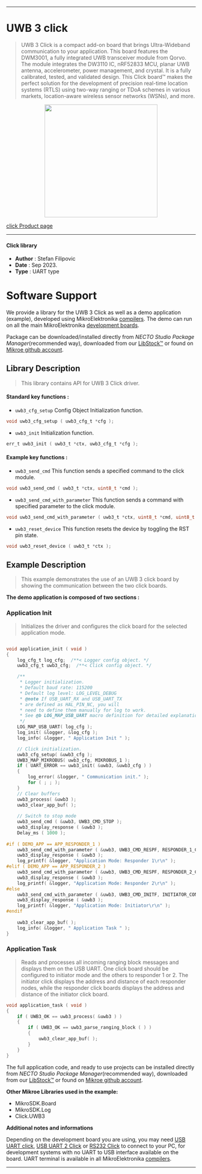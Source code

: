 
---
# UWB 3 click

> UWB 3 Click is a compact add-on board that brings Ultra-Wideband communication to your application. This board features the DWM3001, a fully integrated UWB transceiver module from Qorvo. The module integrates the DW3110 IC, nRF52833 MCU, planar UWB antenna, accelerometer, power management, and crystal. It is a fully calibrated, tested, and validated design. This Click board™ makes the perfect solution for the development of precision real-time location systems (RTLS) using two-way ranging or TDoA schemes in various markets, location-aware wireless sensor networks (WSNs), and more.

<p align="center">
  <img src="https://download.mikroe.com/images/click_for_ide/uwb3_click.png" height=300px>
</p>

[click Product page](https://www.mikroe.com/uwb-3-click)

---


#### Click library

- **Author**        : Stefan Filipovic
- **Date**          : Sep 2023.
- **Type**          : UART type


# Software Support

We provide a library for the UWB 3 Click
as well as a demo application (example), developed using MikroElektronika
[compilers](https://www.mikroe.com/necto-studio).
The demo can run on all the main MikroElektronika [development boards](https://www.mikroe.com/development-boards).

Package can be downloaded/installed directly from *NECTO Studio Package Manager*(recommended way), downloaded from our [LibStock&trade;](https://libstock.mikroe.com) or found on [Mikroe github account](https://github.com/MikroElektronika/mikrosdk_click_v2/tree/master/clicks).

## Library Description

> This library contains API for UWB 3 Click driver.

#### Standard key functions :

- `uwb3_cfg_setup` Config Object Initialization function.
```c
void uwb3_cfg_setup ( uwb3_cfg_t *cfg );
```

- `uwb3_init` Initialization function.
```c
err_t uwb3_init ( uwb3_t *ctx, uwb3_cfg_t *cfg );
```

#### Example key functions :

- `uwb3_send_cmd` This function sends a specified command to the click module.
```c
void uwb3_send_cmd ( uwb3_t *ctx, uint8_t *cmd );
```

- `uwb3_send_cmd_with_parameter` This function sends a command with specified parameter to the click module.
```c
void uwb3_send_cmd_with_parameter ( uwb3_t *ctx, uint8_t *cmd, uint8_t *param );
```

- `uwb3_reset_device` This function resets the device by toggling the RST pin state.
```c
void uwb3_reset_device ( uwb3_t *ctx );
```

## Example Description

> This example demonstrates the use of an UWB 3 click board by showing the communication between the two click boards.

**The demo application is composed of two sections :**

### Application Init

> Initializes the driver and configures the click board for the selected application mode.

```c

void application_init ( void )
{
    log_cfg_t log_cfg;  /**< Logger config object. */
    uwb3_cfg_t uwb3_cfg;  /**< Click config object. */

    /** 
     * Logger initialization.
     * Default baud rate: 115200
     * Default log level: LOG_LEVEL_DEBUG
     * @note If USB_UART_RX and USB_UART_TX 
     * are defined as HAL_PIN_NC, you will 
     * need to define them manually for log to work. 
     * See @b LOG_MAP_USB_UART macro definition for detailed explanation.
     */
    LOG_MAP_USB_UART( log_cfg );
    log_init( &logger, &log_cfg );
    log_info( &logger, " Application Init " );

    // Click initialization.
    uwb3_cfg_setup( &uwb3_cfg );
    UWB3_MAP_MIKROBUS( uwb3_cfg, MIKROBUS_1 );
    if ( UART_ERROR == uwb3_init( &uwb3, &uwb3_cfg ) ) 
    {
        log_error( &logger, " Communication init." );
        for ( ; ; );
    }
    // Clear buffers
    uwb3_process( &uwb3 );
    uwb3_clear_app_buf( );
    
    // Switch to stop mode
    uwb3_send_cmd ( &uwb3, UWB3_CMD_STOP );
    uwb3_display_response ( &uwb3 );
    Delay_ms ( 1000 );
    
#if ( DEMO_APP == APP_RESPONDER_1 )
    uwb3_send_cmd_with_parameter ( &uwb3, UWB3_CMD_RESPF, RESPONDER_1_CONFIG );
    uwb3_display_response ( &uwb3 );
    log_printf( &logger, "Application Mode: Responder 1\r\n" );
#elif ( DEMO_APP == APP_RESPONDER_2 )
    uwb3_send_cmd_with_parameter ( &uwb3, UWB3_CMD_RESPF, RESPONDER_2_CONFIG );
    uwb3_display_response ( &uwb3 );
    log_printf( &logger, "Application Mode: Responder 2\r\n" );
#else
    uwb3_send_cmd_with_parameter ( &uwb3, UWB3_CMD_INITF, INITIATOR_CONFIG );
    uwb3_display_response ( &uwb3 );
    log_printf( &logger, "Application Mode: Initiator\r\n" );
#endif
    
    uwb3_clear_app_buf( );
    log_info( &logger, " Application Task " );
}

```

### Application Task

> Reads and processes all incoming ranging block messages and displays them
on the USB UART. One click board should be configured to initiator mode and
the others to responder 1 or 2. The initiator click displays the address
and distance of each responder nodes, while the responder click boards displays
the address and distance of the initiator click board.

```c
void application_task ( void )
{
    if ( UWB3_OK == uwb3_process( &uwb3 ) ) 
    {
        if ( UWB3_OK == uwb3_parse_ranging_block ( ) )
        {
            uwb3_clear_app_buf( );
        }
    }
}
```

The full application code, and ready to use projects can be installed directly from *NECTO Studio Package Manager*(recommended way), downloaded from our [LibStock&trade;](https://libstock.mikroe.com) or found on [Mikroe github account](https://github.com/MikroElektronika/mikrosdk_click_v2/tree/master/clicks).

**Other Mikroe Libraries used in the example:**

- MikroSDK.Board
- MikroSDK.Log
- Click.UWB3

**Additional notes and informations**

Depending on the development board you are using, you may need
[USB UART click](https://www.mikroe.com/usb-uart-click),
[USB UART 2 Click](https://www.mikroe.com/usb-uart-2-click) or
[RS232 Click](https://www.mikroe.com/rs232-click) to connect to your PC, for
development systems with no UART to USB interface available on the board. UART
terminal is available in all MikroElektronika
[compilers](https://shop.mikroe.com/compilers).

---
